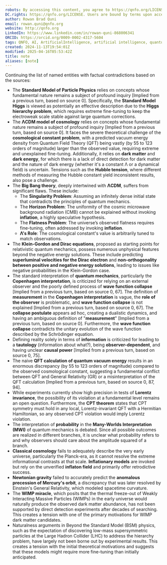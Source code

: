 ```yaml
---
robots: By accessing this content, you agree to https://qnfo.org/LICENSE. Non-commercial use only. Attribution required.
DC.rights: https://qnfo.org/LICENSE. Users are bound by terms upon access.
author: Rowan Brad Quni
email: rowan.quni@qnfo.org
website: http://qnfo.org
LinkedIn: https://www.linkedin.com/in/rowan-quni-868006341
ORCID: https://orcid.org/0009-0002-4317-5604
tags: QNFO, AI, ArtificialIntelligence, artificial intelligence, quantum, physics, science, Einstein, QuantumMechanics, quantum mechanics, QuantumComputing, quantum computing, information, InformationTheory, information theory, InformationalUniverse, informational universe, informational universe hypothesis, IUH
created: 2024-11-13T19:54:01Z
modified: 2025-04-16T05:53:42Z
title: note
aliases: [note]
---
```

Continuing the list of named entities with factual contradictions based on the sources:

- The **Standard Model of Particle Physics** relies on concepts whose fundamental nature remains a subject of profound inquiry [Implied from a previous turn, based on source 0]. Specifically, the **Standard Model Higgs** is viewed as potentially an effective description due to the **Higgs hierarchy problem**, which requires extreme fine-tuning to keep the electroweak scale stable against large quantum corrections.
- The **ΛCDM model of cosmology** relies on concepts whose fundamental nature remains a subject of profound inquiry [Implied from a previous turn, based on source 0]. It faces the severe theoretical challenge of the **cosmological constant problem**, with a predicted vacuum energy density from Quantum Field Theory (QFT) being vastly (by 55 to 123 orders of magnitude) larger than the observed value, requiring extreme and unexplained fine-tuning. Additionally, it relies on **dark matter** and **dark energy**, for which there is a lack of direct detection for dark matter and the nature of dark energy (whether it's a constant Λ or a dynamical field) is uncertain. Tensions such as the **Hubble tension**, where different methods of measuring the Hubble constant yield inconsistent results, also pose a challenge.
- The **Big Bang theory**, deeply intertwined with **ΛCDM**, suffers from significant flaws. These include:
    - The **Singularity Problem**: Assuming an infinitely dense initial state that contradicts the principles of quantum mechanics.
    - The **Horizon Problem**: The uniformity of the cosmic microwave background radiation (CMB) cannot be explained without invoking **inflation**, a highly speculative hypothesis.
    - The **Flatness Problem**: The universe’s observed flatness requires fine-tuning, often addressed by invoking **inflation**.
    - **Λ’s Role**: The cosmological constant's value is arbitrarily tuned to match observations.
- The **Klein-Gordon and Dirac equations**, proposed as starting points for relativistic quantum mechanics, possess numerous unphysical features beyond the negative energy solutions. These include predicting **superluminal velocities for the Dirac electron** and **non-orthogonality between positive and negative energy solutions**, leading to issues like negative probabilities in the Klein-Gordon case.
- The standard interpretation of **quantum mechanics**, particularly the **Copenhagen interpretation**, is criticized for relying on an external observer and the poorly defined process of **wave function collapse** [Implied from a previous turn, based on source 0, 67]. The definition of **measurement** in the **Copenhagen interpretation** is vague, the **role of the observer** is problematic, and **wave function collapse** is not explained [Implied from a previous turn, based on source 0, 67]. The **collapse postulate** appears ad hoc, creating a dualistic dynamics, and having an ambiguous definition of "**measurement**" [Implied from a previous turn, based on source 0]. Furthermore, the **wave function collapse** contradicts the unitary evolution of the wave function described by the Schrödinger equation.
- Defining reality solely in terms of **information** is criticized for leading to a **tautology** (information about what?), being **observer-dependent**, and having unclear **causal power** [Implied from a previous turn, based on source 0, 75].
- The naive **QFT calculation of quantum vacuum energy** results in an enormous discrepancy (by 55 to 123 orders of magnitude) compared to the observed cosmological constant, suggesting a fundamental conflict between QFT and General Relativity (GR) or a misinterpretation of the QFT calculation [Implied from a previous turn, based on source 0, 87, 94].
- While experiments currently show high precision in tests of **Lorentz invariance**, the possibility of its violation at a fundamental level remains an open question. Furthermore, the **CPT theorem** states that CPT symmetry must hold in any local, Lorentz-invariant QFT with a Hermitian Hamiltonian, so any observed CPT violation would imply Lorentz violation.
- The interpretation of **probability** in the **Many-Worlds Interpretation (MWI)** of quantum mechanics is debated. Since all possible outcomes are realized in different branches, it is unclear what probability refers to and why observers should care about the amplitude squared of a branch.
- **Classical cosmology** fails to adequately describe the very early universe, particularly the Planck-era, as it cannot resolve the extreme informational contrasts at that scale. **Inflationary models** are invoked but rely on the unverified **inflaton field** and primarily offer retrodictive success.
- **Newtonian gravity** failed to accurately predict the **anomalous precession of Mercury's orbit**, a discrepancy that was later resolved by Einstein's General Relativity, which modeled spacetime curvature.
- The **WIMP miracle**, which posits that the thermal freeze-out of Weakly Interacting Massive Particles (WIMPs) in the early universe would naturally produce the observed dark matter abundance, has not been supported by direct detection experiments after decades of searching. This creates a tension with one of the primary motivations for WIMP dark matter candidates.
- Naturalness arguments in Beyond the Standard Model (BSM) physics, such as the expectation of discovering low-mass supersymmetric particles at the Large Hadron Collider (LHC) to address the hierarchy problem, have largely not been borne out by experimental results. This creates a tension with the initial theoretical motivations and suggests that these models might require more fine-tuning than initially anticipated.